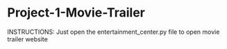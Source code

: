 # Project-1-Movie-Trailer
INSTRUCTIONS:
Just open the entertainment_center.py file to open movie trailer website
